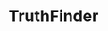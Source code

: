 ---
title: TruthFinder
description: Official TruthFinder website. Try our People Search, Reverse Phone Lookup, or Address Lookup today to search people online. It's simple to get started, just enter a name or phone number and click search. Social Media, Photos, Police Records, Background Checks, Civil Judgments, Contact Information and Much More!
url: https://www.truthfinder.com/
image:
    # url: '/assets/images/cafe.png'
    # alt: 'Cafe'
tags: ['osint']
pubDate: 2023-12-13
draft: false
---